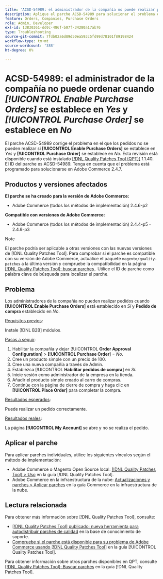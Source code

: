```yaml
---
title: 'ACSD-54989: el administrador de la compañía no puede realizar pedidos cuando [!UICONTROL Enable Purchase Orders] se establece en Yes y [!UICONTROL Purchase Order] se establece en No'
description: Aplique el parche ACSD-54989 para solucionar el problema de Adobe Commerce en el que el administrador de la empresa no puede realizar pedidos si [!UICONTROL Enable Purchase Orders] está establecido en Sí y [!UICONTROL Purchase Order] en No.
feature: Orders, Companies, Purchase Orders
role: Admin, Developer
exl-id: 13830361-dd0c-486f-b07f-34280a17ab76
type: Troubleshooting
source-git-commit: 7fdb02a6d89d50ea593c5fd99d78101f89198424
workflow-type: tm+mt
source-wordcount: '388'
ht-degree: 0%

---
```


# ACSD-54989: el administrador de la compañía no puede ordenar cuando *[!UICONTROL Enable Purchase Orders]* se establece en *Yes* y *[!UICONTROL Purchase Order]* se establece en *No*

El parche ACSD-54989 corrige el problema en el que los pedidos no se pueden realizar si **[!UICONTROL Enable Purchase Orders]** se establece en *Yes* y **[!UICONTROL Purchase Order]** se establece en *No*. Esta revisión está disponible cuando está instalado [[!DNL Quality Patches Tool (QPT)]](https://experienceleague.adobe.com/en/docs/commerce-operations/tools/quality-patches-tool/quality-patches-tool-to-self-serve-quality-patches) 1.1.40. El ID del parche es ACSD-54989. Tenga en cuenta que el problema está programado para solucionarse en Adobe Commerce 2.4.7.

## Productos y versiones afectados

**El parche se ha creado para la versión de Adobe Commerce:**

* Adobe Commerce (todos los métodos de implementación) 2.4.6-p2

**Compatible con versiones de Adobe Commerce:**

* Adobe Commerce (todos los métodos de implementación) 2.4.4-p5 - 2.4.6-p3

>[!NOTE]
>
>El parche podría ser aplicable a otras versiones con las nuevas versiones de [!DNL Quality Patches Tool]. Para comprobar si el parche es compatible con su versión de Adobe Commerce, actualice el paquete `magento/quality-patches` a la última versión y compruebe la compatibilidad en la página [[!DNL Quality Patches Tool]: buscar parches ](https://experienceleague.adobe.com/tools/commerce-quality-patches/index.html). Utilice el ID de parche como palabra clave de búsqueda para localizar el parche.

## Problema

Los administradores de la compañía no pueden realizar pedidos cuando **[!UICONTROL Enable Purchase Orders]** está establecido en *Sí* y **Pedido de compra** establecido en *No*.

<u>Requisitos previos</u>:

Instale [!DNL B2B] módulos.

<u>Pasos a seguir</u>:

1. Habilitar la compañía y dejar [!UICONTROL **Order Approval Configuration]** > **[!UICONTROL Purchase Order**] = *No*.
1. Cree un producto simple con un precio de 100.
1. Cree una nueva compañía a través de Admin.
1. Establezca [!UICONTROL **Habilitar pedidos de compra**] en *Sí*.
1. Inicie sesión como administrador de la empresa en la tienda.
1. Añadir el producto simple creado al carro de compras.
1. Continúe con la página de cierre de compra y haga clic en **[!UICONTROL Place Order]** para completar la compra.

<u>Resultados esperados</u>:

Puede realizar un pedido correctamente.

<u>Resultados reales</u>:

La página **[!UICONTROL My Account]** se abre y no se realiza el pedido.

## Aplicar el parche

Para aplicar parches individuales, utilice los siguientes vínculos según el método de implementación:

* Adobe Commerce o Magento Open Source local: [[!DNL Quality Patches Tool] > Uso](/help/tools/quality-patches-tool/usage.md) en la guía [!DNL Quality Patches Tool].
* Adobe Commerce en la infraestructura de la nube: [Actualizaciones y parches > Aplicar parches](https://experienceleague.adobe.com/docs/commerce-cloud-service/user-guide/develop/upgrade/apply-patches.html) en la guía Commerce en la infraestructura de la nube.

## Lectura relacionada

Para obtener más información sobre [!DNL Quality Patches Tool], consulte:

* [[!DNL Quality Patches Tool] publicado: nueva herramienta para autodistribuir parches de calidad](https://experienceleague.adobe.com/en/docs/commerce-operations/tools/quality-patches-tool/quality-patches-tool-to-self-serve-quality-patches) en la base de conocimiento de soporte.
* [Compruebe si el parche está disponible para su problema de Adobe Commerce usando [!DNL Quality Patches Tool]](/help/tools/quality-patches-tool/patches-available-in-qpt/check-patch-for-magento-issue-with-magento-quality-patches.md) en la guía [!UICONTROL Quality Patches Tool].


Para obtener información sobre otros parches disponibles en QPT, consulte [[!DNL Quality Patches Tool]: Buscar parches](https://experienceleague.adobe.com/tools/commerce-quality-patches/index.html) en la guía [!DNL Quality Patches Tool].
